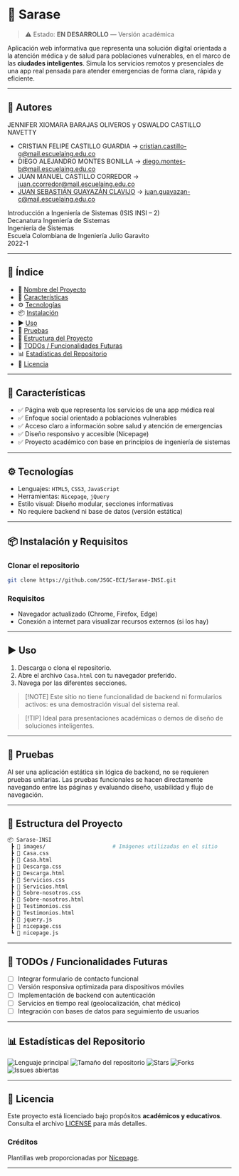 # 📌 Sarase

> ⚠️ Estado: **EN DESARROLLO** — Versión académica

Aplicación web informativa que representa una solución digital orientada a la atención médica y de salud para poblaciones vulnerables, en el marco de las **ciudades inteligentes**. Simula los servicios remotos y presenciales de una app real pensada para atender emergencias de forma clara, rápida y eficiente.

---

## 👥 Autores
JENNIFER XIOMARA BARAJAS OLIVEROS y OSWALDO CASTILLO NAVETTY
- CRISTIAN FELIPE CASTILLO GUARDIA → [cristian.castillo-g@mail.escuelaing.edu.co](mailto:cristian.castillo-g@mail.escuelaing.edu.co)
- DIEGO ALEJANDRO MONTES BONILLA → [diego.montes-b@mail.escuelaing.edu.co](mailto:diego.montes-b@mail.escuelaing.edu.co)
- JUAN MANUEL CASTILLO CORREDOR → [juan.ccorredor@mail.escuelaing.edu.co](mailto:juan.ccorredor@mail.escuelaing.edu.co)
- [JUAN SEBASTIÁN GUAYAZÁN CLAVIJO](https://github.com/JSGC-ECI) → [juan.guayazan-c@mail.escuelaing.edu.co](mailto:juan.guayazan-c@mail.escuelaing.edu.co)

Introducción a Ingeniería de Sistemas (ISIS INSI – 2)   
Decanatura Ingeniería de Sistemas    
Ingeniería de Sistemas    
Escuela Colombiana de Ingeniería Julio Garavito    
2022-1

---

## 🧠 Índice

* 📌 [Nombre del Proyecto](#-sarase)
* 🚀 [Características](#-características)
* ⚙️ [Tecnologías](#️-tecnologías)
* 📦 [Instalación](#-instalación-y-requisitos)
* ▶️ [Uso](#️-uso)
* 🧪 [Pruebas](#-pruebas)
* 📁 [Estructura del Proyecto](#-estructura-del-proyecto)
* 📌 [TODOs / Funcionalidades Futuras](#-todos--funcionalidades-futuras)
* 📊 [Estadísticas del Repositorio](#-estadísticas-del-repositorio)
* 📄 [Licencia](#-licencia)

---

## 🚀 Características

* ✅ Página web que representa los servicios de una app médica real
* ✅ Enfoque social orientado a poblaciones vulnerables
* ✅ Acceso claro a información sobre salud y atención de emergencias
* ✅ Diseño responsivo y accesible (Nicepage)
* ✅ Proyecto académico con base en principios de ingeniería de sistemas

---

## ⚙️ Tecnologías

* Lenguajes: `HTML5`, `CSS3`, `JavaScript`
* Herramientas: `Nicepage`, `jQuery`
* Estilo visual: Diseño modular, secciones informativas
* No requiere backend ni base de datos (versión estática)

---

## 📦 Instalación y Requisitos

### Clonar el repositorio

```bash
git clone https://github.com/JSGC-ECI/Sarase-INSI.git
```

### Requisitos

* Navegador actualizado (Chrome, Firefox, Edge)
* Conexión a internet para visualizar recursos externos (si los hay)

---

## ▶️ Uso

1. Descarga o clona el repositorio.
2. Abre el archivo `Casa.html` con tu navegador preferido.
3. Navega por las diferentes secciones.

> \[!NOTE]
> Este sitio no tiene funcionalidad de backend ni formularios activos: es una demostración visual del sistema real.

> \[!TIP]
> Ideal para presentaciones académicas o demos de diseño de soluciones inteligentes.

---

## 🧪 Pruebas

Al ser una aplicación estática sin lógica de backend, no se requieren pruebas unitarias. Las pruebas funcionales se hacen directamente navegando entre las páginas y evaluando diseño, usabilidad y flujo de navegación.

---

## 📁 Estructura del Proyecto

```bash
📦 Sarase-INSI
 ┣ 📂 images/                     # Imágenes utilizadas en el sitio
 ┣ 📜 Casa.css
 ┣ 📜 Casa.html
 ┣ 📜 Descarga.css
 ┣ 📜 Descarga.html
 ┣ 📜 Servicios.css
 ┣ 📜 Servicios.html
 ┣ 📜 Sobre-nosotros.css
 ┣ 📜 Sobre-nosotros.html
 ┣ 📜 Testimonios.css
 ┣ 📜 Testimonios.html
 ┣ 📜 jquery.js
 ┣ 📜 nicepage.css
 ┗ 📜 nicepage.js
```

---

## 📌 TODOs / Funcionalidades Futuras

* [ ] Integrar formulario de contacto funcional
* [ ] Versión responsiva optimizada para dispositivos móviles
* [ ] Implementación de backend con autenticación
* [ ] Servicios en tiempo real (geolocalización, chat médico)
* [ ] Integración con bases de datos para seguimiento de usuarios

---

## 📊 Estadísticas del Repositorio

![Lenguaje principal](https://img.shields.io/github/languages/top/JSGC-ECI/Sarase-INSI?style=flat-square)
![Tamaño del repositorio](https://img.shields.io/github/repo-size/JSGC-ECI/Sarase-INSI?style=flat-square)
![Stars](https://img.shields.io/github/stars/JSGC-ECI/Sarase-INSI?style=flat-square)
![Forks](https://img.shields.io/github/forks/JSGC-ECI/Sarase-INSI?style=flat-square)
![Issues abiertas](https://img.shields.io/github/issues/JSGC-ECI/Sarase-INSI?style=flat-square)

---

## 📄 Licencia

Este proyecto está licenciado bajo propósitos **académicos y educativos**.
Consulta el archivo [LICENSE](./LICENSE) para más detalles.

### Créditos

Plantillas web proporcionadas por [Nicepage](https://nicepage.com/html-templates).

---
